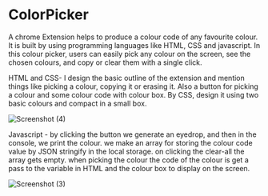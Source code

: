 # ColorPicker
A chrome Extension helps to produce a colour code of any favourite colour. It is built by using programming languages like HTML, CSS and 
javascript. In this colour picker, users can easily pick any colour on the screen, see the chosen colours, and copy or clear them with a 
single click.


HTML and CSS- I design the basic outline of the extension and mention things like picking a colour, copying it or erasing it.
Also a button for picking a colour and some colour code with colour box. By CSS, design it using two basic colours and compact in a small 
box.

![Screenshot (4)](https://github.com/SurajJagadale/ColorPicker/assets/94776893/a27d3c77-34b4-478b-944e-1f190c82316b)


Javascript - by clicking the button we generate an eyedrop, and then in  the console, we print the colour. we make an array for storing the 
colour code value by JSON stringify in the local storage. on clicking the clear-all the array gets empty. when picking the colour the code
of the colour is get a pass to the variable in HTML and the colour box to display on the screen.


![Screenshot (3)](https://github.com/SurajJagadale/ColorPicker/assets/94776893/58260ae0-f34a-4d2f-960c-3be908605b16)


